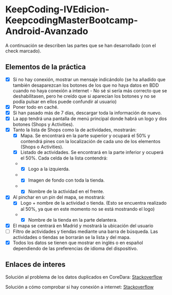 # KeepCoding-IVEdicion-KeepcodingMasterBootcamp-Android-Avanzado


A continuación se describen las partes que se han desarrollado (con el check marcado).

## Elementos de la práctica
- [X] Si no hay conexión, mostrar un mensaje indicándolo (se ha añadido que también desaparezcan los botones de los que no haya datos en BDD cuando no haya conexión a internet - No sé si sería más correcto que se deshabilitasen, pero he creído que si aparecían los botones y no se podía pulsar en ellos puede confundir al usuario)
- [X] Poner todo en caché.
- [X] Si han pasado más de 7 días, descargar toda la información de nuevo.
- [X] La app tendrá una pantalla de menú principal donde habrá un logo y dos botones (Shops y Activities).
- [X] Tanto la lista de Shops como la de actividades, mostrarán:
  - [X] Mapa. Se encontrará en la parte superior y ocupará el 50% y contendrá pines con la localización de cada uno de los elementos (Shops o Activities).
  - [X] Listado de actividades. Se encontrará en la parte inferior y ocuperá el 50%. Cada celda de la lista contendrá:
  - - [X] Logo a la izquierda. 
  - - [X] Imagen de fondo con toda la tienda.
  - - [X] Nombre de la actividad en el frente.
- [X] Al pinchar en un pin del mapa, se mostrará:
  - [X] Logo + nombre de la actividad o tienda. (Esto se encuentra realizado al 50%, ya que en este momento no se está mostrando el logo)
  - - [X] Nombre de la tienda en la parte delantera.
- [X] El mapa se centrará en Madrid y mostrará la ubicación del usuario
- [ ] Filtro de actividades y tiendas mediante una barra de búsqueda. Las actividades o tiendas se borrarán se la lista y del mapa.
- [X] Todos los datos se tienen que mostrar en inglés o en español dependiendo de las preferencias de idioma del dispositivo.

## Enlaces de interes
Solución al problema de los datos duplicados en CoreDara: [Stackoverflow](http://stackoverflow.com/a/43129221/7837133)

Solución a cómo comprobar si hay conexión a internet: [Stackoverflow](https://stackoverflow.com/questions/1560788/how-to-check-internet-access-on-android-inetaddress-never-times-out)